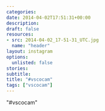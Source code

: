 ```yaml
---
categories:
date: 2014-04-02T17:51:31+00:00
description:
draft: false
resources:
- src: 2014-04-02_17-51-31_UTC.jpg
  name: "header"
layout: instagram
options:
  unlisted: false
stories:
subtitle:
title: "#vscocam"
tags: ["vscocam"]
---
```


"#vscocam"
